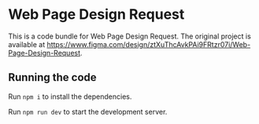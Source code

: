 
  # Web Page Design Request

  This is a code bundle for Web Page Design Request. The original project is available at https://www.figma.com/design/ztXuThcAvkPAi9FRtzr07i/Web-Page-Design-Request.

  ## Running the code

  Run `npm i` to install the dependencies.

  Run `npm run dev` to start the development server.
  